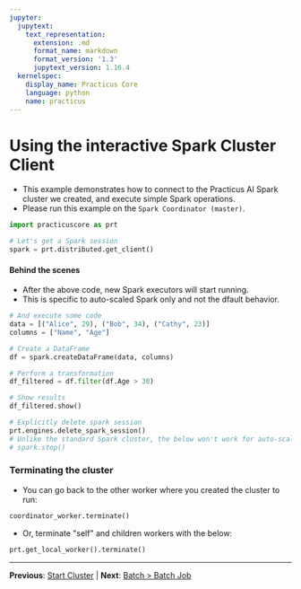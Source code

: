```yaml
---
jupyter:
  jupytext:
    text_representation:
      extension: .md
      format_name: markdown
      format_version: '1.3'
      jupytext_version: 1.16.4
  kernelspec:
    display_name: Practicus Core
    language: python
    name: practicus
---
```


# Using the interactive Spark Cluster Client

- This example demonstrates how to connect to the Practicus AI Spark cluster we created, and execute simple Spark operations.
- Please run this example on the `Spark Coordinator (master)`.

```python
import practicuscore as prt 

# Let's get a Spark session
spark = prt.distributed.get_client()
```

#### Behind the scenes 
- After the above code, new Spark executors will start running.
- This is specific to auto-scaled Spark only and not the dfault behavior.

```python
# And execute some code
data = [("Alice", 29), ("Bob", 34), ("Cathy", 23)]
columns = ["Name", "Age"]

# Create a DataFrame
df = spark.createDataFrame(data, columns)

# Perform a transformation
df_filtered = df.filter(df.Age > 30)

# Show results
df_filtered.show()
```

```python
# Explicitly delete spark session
prt.engines.delete_spark_session()
# Unlike the standard Spark cluster, the below won't work for auto-scaled.
# spark.stop()
```

<!-- #region -->
### Terminating the cluster

- You can go back to the other worker where you created the cluster to run:

```python
coordinator_worker.terminate()
```

- Or, terminate "self" and children workers with the below:

```python
prt.get_local_worker().terminate()
```
<!-- #endregion -->


---

**Previous**: [Start Cluster](start-cluster.md) | **Next**: [Batch > Batch Job](../batch/batch-job.md)
